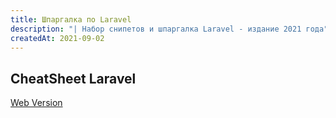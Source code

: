 ```yaml
---
title: Шпаргалка по Laravel
description: "| Набор снипетов и шпаргалка Laravel - издание 2021 года"
createdAt: 2021-09-02
---
```


## CheatSheet Laravel

[Web Version](https://learninglaravel.net/cheatsheet/)
